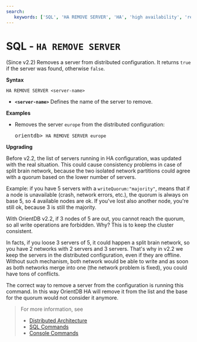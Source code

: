 ```yaml
---
search:
   keywords: ['SQL', 'HA REMOVE SERVER', 'HA', 'high availability', 'remove', 'server', 'remove server']
---
```


# SQL - `HA REMOVE SERVER`

(Since v2.2) Removes a server from distributed configuration. It returns `true` if the server was found, otherwise `false`.

**Syntax**

```
HA REMOVE SERVER <server-name>
```

- **`<server-name>`** Defines the name of the server to remove.


**Examples**

- Removes the server `europe` from the distributed configuration:

  <pre>
  orientdb> <code class='lang-sql userinput'>HA REMOVE SERVER europe</code>
  </pre>

**Upgrading**

Before v2.2, the list of servers running in HA configuration, was updated with the real situation. This could cause consistency problems in case of split brain network, because the two isolated network partitions could agree with a quorum based on the lower number of servers.

Example: if you have 5 servers with a `writeQuorum:"majority"`, means that if a node is unavailable (crash, network errors, etc.), the quorum is always on base 5, so 4 available nodes are ok. If you've lost also another node, you're still ok, because 3 is still the majority.

With OrientDB v2.2, if 3 nodes of 5 are out, you cannot reach the quorum, so all write operations are forbidden. Why? This is to keep the cluster consistent. 

In facts, if you loose 3 servers of 5, it could happen a split brain network, so you have 2 networks with 2 servers and 3 servers. That's why in v2.2 we keep the servers in the distributed configuration, even if they are offline. Without such mechanism, both network would be able to write and as soon as both networks merge into one (the network problem is fixed), you could have tons of conflicts.

The correct way to remove a server from the configuration is running this command. In this way OrientDB HA will remove it from the list and the base for the quorum would not consider it anymore.


>For more information, see
>- [Distributed Architecture](../distributed/Distributed-Architecture.md)
>- [SQL Commands](SQL-Commands.md)
>- [Console Commands](../console/Console-Commands.md)
